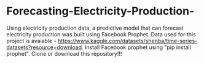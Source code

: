 # Forecasting-Electricity-Production-
Using electricity production data, a predictive model that can forecast electricity production was built using Facebook Prophet. 
Data used for this project is avaiable - https://www.kaggle.com/datasets/shenba/time-series-datasets?resource=download.
Install Facebook prophet using "pip install prophet".
Clone or download this repository!!!

